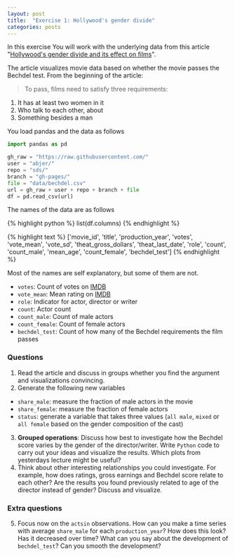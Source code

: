 ```yaml
---
layout: post
title:  "Exercise 1: Hollywood's gender divide"
categories: posts
---
```


In this exercise You will work with the underlying data from this article "[Hollywood's gender divide and its effect on films](http://polygraph.cool/bechdel/)".

The article visualizes movie data based on whether the movie passes the Bechdel test. From the beginning of the article:

> To pass, films need to satisfy three requirements:
1. It has at least two women in it
2. Who talk to each other, about
3. Something besides a man

You load pandas and the data as follows

```python
import pandas as pd

gh_raw = "https://raw.githubusercontent.com/"
user = "abjer/"
repo = "sds/"
branch = "gh-pages/"
file = "data/bechdel.csv"
url = gh_raw + user + repo + branch + file
df = pd.read_csv(url)
```

The names of the data are as follows


{% highlight python %}
list(df.columns)
{% endhighlight %}



{% highlight text %}
['movie_id',
 'title',
 'production_year',
 'votes',
 'vote_mean',
 'vote_sd',
 'theat_gross_dollars',
 'theat_last_date',
 'role',
 'count',
 'count_male',
 'mean_age',
 'count_female',
 'bechdel_test']
{% endhighlight %}

Most of the names are self explanatory, but some of them are not.

- `votes`: Count of votes on [IMDB](http://www.imdb.com/)
- `vote_mean`: Mean rating on [IMDB](http://www.imdb.com/)
- `role`: Indicator for actor, director or writer
- `count`: Actor count
- `count_male`: Count of male actors
- `count_female`: Count of female actors
- `bechdel_test`: Count of how many of the Bechdel requirements the film passes

### Questions

1. Read the article and discuss in groups whether you find the argument and visualizations convincing.
2. Generate the following new variables
- `share_male`: measure the fraction of male actors in the movie
- `share_female`: measure the fraction of female actors
- `status`: generate a variable that takes three values (`all male`, `mixed` or `all female` based on the gender composition of the cast)
3. **Grouped operations**: Discuss how best to investigate how the Bechdel score varies by the gender of the director/writer. Write `Python`
code to carry out your ideas and visualize the results. Which plots from yesterdays lecture might be useful?
4. Think about other interesting relationships you could investigate. For example, how does ratings, gross earnings and Bechdel score relate to each other? Are the results you found previously related to age of the director instead of gender? Discuss and visualize.

### Extra questions

5. Focus now on the `actsin` observations. How can you make a time series with average `share_male` for each `production_year`? How does this look? Has it decreased over time? What can you say about the development of `bechdel_test`? Can you smooth the development?
